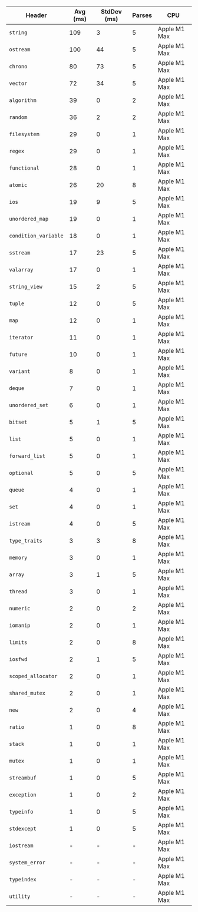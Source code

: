 | Header | Avg (ms) | StdDev (ms) | Parses | CPU |
|--------|---------|-------------|--------|-----|
| `string` | 109 | 3 | 5 | Apple M1 Max |
| `ostream` | 100 | 44 | 5 | Apple M1 Max |
| `chrono` | 80 | 73 | 5 | Apple M1 Max |
| `vector` | 72 | 34 | 5 | Apple M1 Max |
| `algorithm` | 39 | 0 | 2 | Apple M1 Max |
| `random` | 36 | 2 | 2 | Apple M1 Max |
| `filesystem` | 29 | 0 | 1 | Apple M1 Max |
| `regex` | 29 | 0 | 1 | Apple M1 Max |
| `functional` | 28 | 0 | 1 | Apple M1 Max |
| `atomic` | 26 | 20 | 8 | Apple M1 Max |
| `ios` | 19 | 9 | 5 | Apple M1 Max |
| `unordered_map` | 19 | 0 | 1 | Apple M1 Max |
| `condition_variable` | 18 | 0 | 1 | Apple M1 Max |
| `sstream` | 17 | 23 | 5 | Apple M1 Max |
| `valarray` | 17 | 0 | 1 | Apple M1 Max |
| `string_view` | 15 | 2 | 5 | Apple M1 Max |
| `tuple` | 12 | 0 | 5 | Apple M1 Max |
| `map` | 12 | 0 | 1 | Apple M1 Max |
| `iterator` | 11 | 0 | 1 | Apple M1 Max |
| `future` | 10 | 0 | 1 | Apple M1 Max |
| `variant` | 8 | 0 | 1 | Apple M1 Max |
| `deque` | 7 | 0 | 1 | Apple M1 Max |
| `unordered_set` | 6 | 0 | 1 | Apple M1 Max |
| `bitset` | 5 | 1 | 5 | Apple M1 Max |
| `list` | 5 | 0 | 1 | Apple M1 Max |
| `forward_list` | 5 | 0 | 1 | Apple M1 Max |
| `optional` | 5 | 0 | 5 | Apple M1 Max |
| `queue` | 4 | 0 | 1 | Apple M1 Max |
| `set` | 4 | 0 | 1 | Apple M1 Max |
| `istream` | 4 | 0 | 5 | Apple M1 Max |
| `type_traits` | 3 | 3 | 8 | Apple M1 Max |
| `memory` | 3 | 0 | 1 | Apple M1 Max |
| `array` | 3 | 1 | 5 | Apple M1 Max |
| `thread` | 3 | 0 | 1 | Apple M1 Max |
| `numeric` | 2 | 0 | 2 | Apple M1 Max |
| `iomanip` | 2 | 0 | 1 | Apple M1 Max |
| `limits` | 2 | 0 | 8 | Apple M1 Max |
| `iosfwd` | 2 | 1 | 5 | Apple M1 Max |
| `scoped_allocator` | 2 | 0 | 1 | Apple M1 Max |
| `shared_mutex` | 2 | 0 | 1 | Apple M1 Max |
| `new` | 2 | 0 | 4 | Apple M1 Max |
| `ratio` | 1 | 0 | 8 | Apple M1 Max |
| `stack` | 1 | 0 | 1 | Apple M1 Max |
| `mutex` | 1 | 0 | 1 | Apple M1 Max |
| `streambuf` | 1 | 0 | 5 | Apple M1 Max |
| `exception` | 1 | 0 | 2 | Apple M1 Max |
| `typeinfo` | 1 | 0 | 5 | Apple M1 Max |
| `stdexcept` | 1 | 0 | 5 | Apple M1 Max |
| `iostream` | - | - | - | Apple M1 Max |
| `system_error` | - | - | - | Apple M1 Max |
| `typeindex` | - | - | - | Apple M1 Max |
| `utility` | - | - | - | Apple M1 Max |
